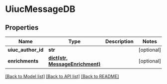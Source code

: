 # UiucMessageDB

## Properties
Name | Type | Description | Notes
------------ | ------------- | ------------- | -------------
**uiuc_author_id** | **str** |  | [optional] 
**enrichments** | [**dict(str, MessageEnrichment)**](MessageEnrichment.md) |  | [optional] 

[[Back to Model list]](../README.md#documentation-for-models) [[Back to API list]](../README.md#documentation-for-api-endpoints) [[Back to README]](../README.md)

